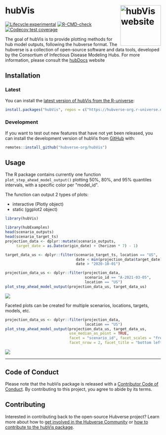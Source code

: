 # hubVis <a href="https://hubverse-org.github.io/hubVis/"><img src="man/figures/logo.png" align="right" height="131" alt="hubVis website" /></a>

[![Lifecycle:experimental](https://img.shields.io/badge/lifecycle-experimental-orange.svg)](https://lifecycle.r-lib.org/articles/stages.html#experimental)
[![R-CMD-check](https://github.com/hubverse-org/hubVis/actions/workflows/R-CMD-check.yaml/badge.svg)](https://github.com/hubverse-org/hubVis/actions/workflows/R-CMD-check.yaml)
[![Codecov test coverage](https://codecov.io/gh/hubverse-org/hubVis/branch/main/graph/badge.svg)](https://app.codecov.io/gh/hubverse-org/hubVis?branch=main)

The goal of hubVis is to provide plotting methods for hub model outputs,
following the hubverse format. The hubverse is a collection of open-source
software and data tools, developed by the Consortium of Infectious Disease
Modeling Hubs. For more information, please consult the
[hubDocs](https://docs.hubverse.io/en/latest/) website

## Installation

### Latest

You can install the [latest version of hubVis from the R-universe](https://hubverse-org.r-universe.dev/hubVis):

```r
install.packages("hubVis", repos = c("https://hubverse-org.r-universe.dev", "https://cloud.r-project.org"))
```

### Development

If you want to test out new features that have not yet been released, you can install the development version of hubVis from [GitHub](https://github.com/) with:

```r
remotes::install_github("hubverse-org/hubVis")
```

## Usage

The R package contains currently one function `plot_step_ahead_model_output()`
plotting 50%, 80%, and 95% quantiles intervals, with a specific color per
"model\_id".

The function can output 2 types of plots:

- interactive (Plotly object)
- static (ggplot2 object)

```r
library(hubVis)
```

```r
library(hubExamples)
head(scenario_outputs)
head(scenario_target_ts)
projection_data <- dplyr::mutate(scenario_outputs,
     target_date = as.Date(origin_date) + (horizon * 7) - 1)

target_data_us <- dplyr::filter(scenario_target_ts, location == "US",
                                date < min(projection_data$target_date) + 21,
                                date > "2020-10-01")
```

```r
projection_data_us <- dplyr::filter(projection_data,
                                    scenario_id == "A-2021-03-05",
                                    location == "US")
plot_step_ahead_model_output(projection_data_us, target_data_us)
```

![](./man/figures/simple_plotly.png)

Faceted plots can be created for multiple scenarios, locations, targets,
models, etc.

```r
projection_data_us <- dplyr::filter(projection_data,
                                    location == "US")
plot_step_ahead_model_output(projection_data_us, target_data_us, 
                             use_median_as_point = TRUE,
                             facet = "scenario_id", facet_scales = "free_x", 
                             facet_nrow = 2, facet_title = "bottom left")
```

![](./man/figures/facet_plot.png)

***

## Code of Conduct

Please note that the hubVis package is released with a [Contributor Code of Conduct](.github/CODE_OF_CONDUCT.md). By contributing to this project, you agree to abide by its terms.

## Contributing

Interested in contributing back to the open-source Hubverse project?
Learn more about how to [get involved in the Hubverse Community](https://hubverse.io/community/) or [how to contribute to the hubVis package](.github/CONTRIBUTING.md).



